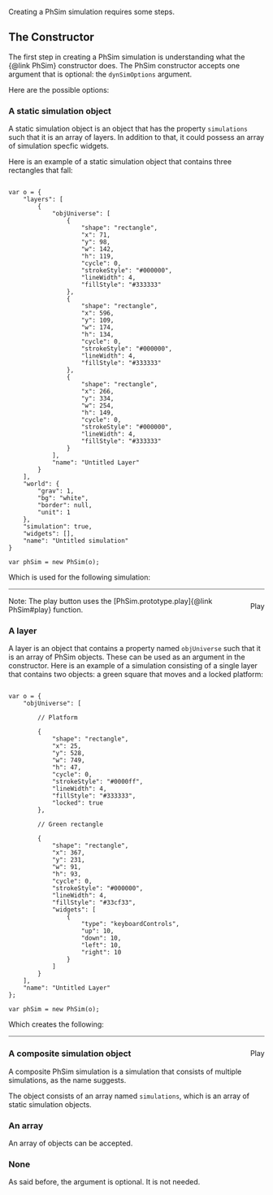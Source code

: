 <script src="https://cdn.jsdelivr.net/npm/poly-decomp@0.3.0/build/decomp.min.js"></script>
<script src="https://cdn.jsdelivr.net/npm/matter-js@0.14.2/build/matter.min.js"></script>
<script src="../dist/phsim.js"></script>

Creating a PhSim simulation requires some steps.

## The Constructor

The first step in creating a PhSim simulation is understanding what the {@link PhSim} constructor does. The PhSim constructor accepts one argument that is optional: the `dynSimOptions` argument. 

Here are the possible options:

### A static simulation object

A static simulation object is an object that has the property `simulations` such that it is an array of layers. In addition to that, it could possess an array of simulation specfic widgets.

Here is an example of a static simulation object that contains three rectangles that fall:

```

var o = {
    "layers": [
        {
            "objUniverse": [
                {
                    "shape": "rectangle",
                    "x": 71,
                    "y": 98,
                    "w": 142,
                    "h": 119,
                    "cycle": 0,
                    "strokeStyle": "#000000",
                    "lineWidth": 4,
                    "fillStyle": "#333333"
                },
                {
                    "shape": "rectangle",
                    "x": 596,
                    "y": 109,
                    "w": 174,
                    "h": 134,
                    "cycle": 0,
                    "strokeStyle": "#000000",
                    "lineWidth": 4,
                    "fillStyle": "#333333"
                },
                {
                    "shape": "rectangle",
                    "x": 266,
                    "y": 334,
                    "w": 254,
                    "h": 149,
                    "cycle": 0,
                    "strokeStyle": "#000000",
                    "lineWidth": 4,
                    "fillStyle": "#333333"
                }
            ],
            "name": "Untitled Layer"
        }
    ],
    "world": {
        "grav": 1,
        "bg": "white",
        "border": null,
        "unit": 1
    },
    "simulation": true,
    "widgets": [],
    "name": "Untitled simulation"
}

var phSim = new PhSim(o);

```

Which is used for the following simulation:

<div style="border: 1px solid #aaa;" id="simulation-1"></div>

<span class="btn btn-default" style="float: right; margin-top: 10px;" id="play-simulation-1">Play</span>

Note: The play button uses the [PhSim.prototype.play]{@link PhSim#play} function.

<script>

    (function() {
        var o = {
            "layers": [
                {
                    "objUniverse": [
                        {
                            "shape": "rectangle",
                            "x": 71,
                            "y": 98,
                            "w": 142,
                            "h": 119,
                            "cycle": 0,
                            "strokeStyle": "#000000",
                            "lineWidth": 4,
                            "fillStyle": "#333333"
                        },
                        {
                            "shape": "rectangle",
                            "x": 596,
                            "y": 109,
                            "w": 174,
                            "h": 134,
                            "cycle": 0,
                            "strokeStyle": "#000000",
                            "lineWidth": 4,
                            "fillStyle": "#333333"
                        },
                        {
                            "shape": "rectangle",
                            "x": 266,
                            "y": 334,
                            "w": 254,
                            "h": 149,
                            "cycle": 0,
                            "strokeStyle": "#000000",
                            "lineWidth": 4,
                            "fillStyle": "#333333"
                        }
                    ],
                    "name": "Untitled Layer"
                }
            ],
            "world": {
                "grav": 1,
                "bg": "white",
                "border": null,
                "unit": 1
            },
            "simulation": true,
            "widgets": [],
            "name": "Untitled simulation"
        }

        var phSim = new PhSim(o);

        // Play buttons and simulation containers

        var played = false;

        document.querySelector("#simulation-1").appendChild(phSim.container);

        document.querySelector("#play-simulation-1").addEventListener("click",function(){
            
            if(played) {
                phSim.gotoSimulationIndex(0);
            }

            else {
                phSim.play();
                played = true;
            }
        });

    })();

</script>

### A layer

A layer is an object that contains a property named `objUniverse` such that it is an array of PhSim objects. These can be used as an argument in the constructor. Here is an example of a simulation consisting of a single layer that contains two objects: a green square that moves and a locked platform:

```

var o = {
    "objUniverse": [

        // Platform

        {
            "shape": "rectangle",
            "x": 25,
            "y": 528,
            "w": 749,
            "h": 47,
            "cycle": 0,
            "strokeStyle": "#0000ff",
            "lineWidth": 4,
            "fillStyle": "#333333",
            "locked": true
        },

        // Green rectangle

        {
            "shape": "rectangle",
            "x": 367,
            "y": 231,
            "w": 91,
            "h": 93,
            "cycle": 0,
            "strokeStyle": "#000000",
            "lineWidth": 4,
            "fillStyle": "#33cf33",
            "widgets": [
                {
                    "type": "keyboardControls",
                    "up": 10,
                    "down": 10,
                    "left": 10,
                    "right": 10
                }
            ]
        }
    ],
    "name": "Untitled Layer"
};

var phSim = new PhSim(o);

```

Which creates the following:


<div style="border: 1px solid #aaa;" id="simulation-2"></div>

<span class="btn btn-default" style="float: right; margin-top: 10px;" id="play-simulation-2">Play</span>

<script>
    (function(){

        var o = {
            "objUniverse": [

                // Platform

                {
                    "shape": "rectangle",
                    "x": 25,
                    "y": 528,
                    "w": 749,
                    "h": 47,
                    "cycle": 0,
                    "strokeStyle": "#0000ff",
                    "lineWidth": 4,
                    "fillStyle": "#333333",
                    "locked": true
                },

                // Green rectangle

                {
                    "shape": "rectangle",
                    "x": 367,
                    "y": 231,
                    "w": 91,
                    "h": 93,
                    "cycle": 0,
                    "strokeStyle": "#000000",
                    "lineWidth": 4,
                    "fillStyle": "#33cf33",
                    "widgets": [
                        {
                            "type": "keyboardControls",
                            "up": 10,
                            "down": 10,
                            "left": 10,
                            "right": 10
                        }
                    ]
                }
            ],
            "name": "Untitled Layer"
        };

        var phSim = new PhSim(o);

        var played = false;

        document.querySelector("#simulation-2").appendChild(phSim.container);

        document.querySelector("#play-simulation-2").addEventListener("click",function(){
            
            if(played) {
                phSim.gotoSimulationIndex(0);
            }

            else {
                phSim.play();
                played = true;
            }
        });

    })();

</script>

### A composite simulation object

A composite PhSim simulation is a simulation that consists of multiple simulations, as the name suggests.

The object consists of an array named `simulations`, which is an array of static simulation objects.

### An array

An array of objects can be accepted.

### None

As said before, the argument is optional. It is not needed.